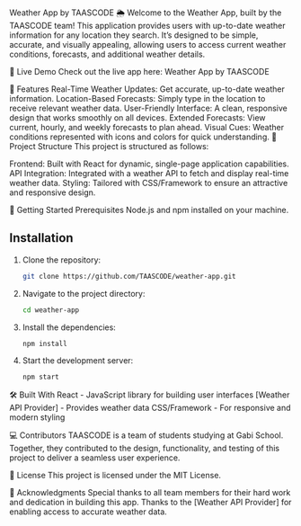 Weather App by TAASCODE 🌦️
Welcome to the Weather App, built by the TAASCODE team! This application provides users with up-to-date weather information for any location they search. 
It’s designed to be simple, accurate, and visually appealing, allowing users to access current weather conditions, forecasts, and additional weather details.

🔗 Live Demo
Check out the live app here: Weather App by TAASCODE

🌟 Features
Real-Time Weather Updates: Get accurate, up-to-date weather information.
Location-Based Forecasts: Simply type in the location to receive relevant weather data.
User-Friendly Interface: A clean, responsive design that works smoothly on all devices.
Extended Forecasts: View current, hourly, and weekly forecasts to plan ahead.
Visual Cues: Weather conditions represented with icons and colors for quick understanding.
📂 Project Structure
This project is structured as follows:

Frontend: Built with React for dynamic, single-page application capabilities.
API Integration: Integrated with a weather API to fetch and display real-time weather data.
Styling: Tailored with CSS/Framework to ensure an attractive and responsive design.


🚀 Getting Started
Prerequisites
Node.js and npm installed on your machine.




## Installation

1. Clone the repository:

   ```bash
   git clone https://github.com/TAASCODE/weather-app.git
   ```

2. Navigate to the project directory:

   ```bash
   cd weather-app
   ```

3. Install the dependencies:

   ```bash
   npm install
   ```

4. Start the development server:

   ```bash
   npm start
   ```


🛠️ Built With
React - JavaScript library for building user interfaces
[Weather API Provider] - Provides weather data
CSS/Framework - For responsive and modern styling


💻 Contributors
TAASCODE is a team of students studying at Gabi School. Together, 
they contributed to the design, functionality, and testing of this project to deliver a seamless user experience.


📝 License
This project is licensed under the MIT License.


🤝 Acknowledgments
Special thanks to all team members for their hard work and dedication in building this app. 
Thanks to the [Weather API Provider] for enabling access to accurate weather data.

